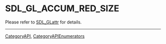 # SDL_GL_ACCUM_RED_SIZE

Please refer to [SDL_GLattr](SDL_GLattr) for details.

----
[CategoryAPI](CategoryAPI), [CategoryAPIEnumerators](CategoryAPIEnumerators)

